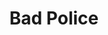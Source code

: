 --- 
title: "Bad Police"
publishdate: "2019-2-14T16:48:46+02:00"
src: "https://365manga.net/manga/bad-police"
image: "https://data.365manga.net/images/thumbnails/30544-bad-police.jpg"
description: " Bad Police manga summary: This is a no holds barred story about an ex-biker gang leader turned Cop, Kenji Date. Operating under the nickname of 'Hyena', Date rubs pretty much everybody within the police force the wrong way as goes about his business ridding the city of all its scum."
---